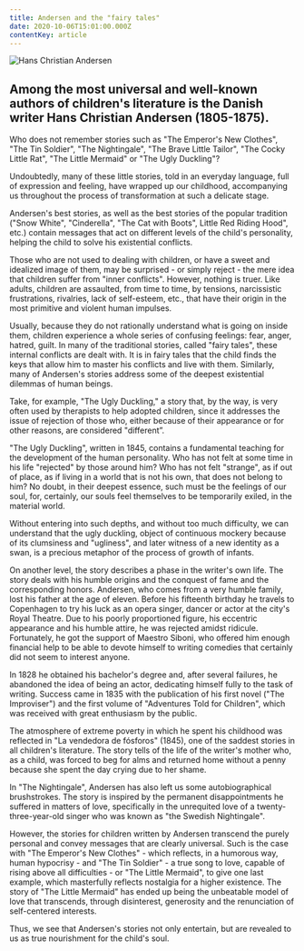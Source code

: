 ```yaml
---
title: Andersen and the "fairy tales"
date: 2020-10-06T15:01:00.000Z
contentKey: article
---
```

![Hans Christian Andersen](/img/hans-christian-andersen-271451_960_720-ronile.jpg "Andersen - Ronile-Pixabay CCO")

## Among the most universal and well-known authors of children's literature is the Danish writer Hans Christian Andersen (1805-1875).

Who does not remember stories such as "The Emperor's New Clothes", "The Tin Soldier", "The Nightingale", "The Brave Little Tailor", "The Cocky Little Rat", "The Little Mermaid" or "The Ugly Duckling"?

Undoubtedly, many of these little stories, told in an everyday language, full of expression and feeling, have wrapped up our childhood, accompanying us throughout the process of transformation at such a delicate stage.

Andersen's best stories, as well as the best stories of the popular tradition ("Snow White", "Cinderella", "The Cat with Boots", Little Red Riding Hood", etc.) contain messages that act on different levels of the child's personality, helping the child to solve his existential conflicts.

Those who are not used to dealing with children, or have a sweet and idealized image of them, may be surprised - or simply reject - the mere idea that children suffer from "inner conflicts". However, nothing is truer. Like adults, children are assaulted, from time to time, by tensions, narcissistic frustrations, rivalries, lack of self-esteem, etc., that have their origin in the most primitive and violent human impulses.

Usually, because they do not rationally understand what is going on inside them, children experience a whole series of confusing feelings: fear, anger, hatred, guilt. In many of the traditional stories, called "fairy tales", these internal conflicts are dealt with. It is in fairy tales that the child finds the keys that allow him to master his conflicts and live with them. Similarly, many of Andersen's stories address some of the deepest existential dilemmas of human beings.

Take, for example, "The Ugly Duckling," a story that, by the way, is very often used by therapists to help adopted children, since it addresses the issue of rejection of those who, either because of their appearance or for other reasons, are considered "different”.

"The Ugly Duckling", written in 1845, contains a fundamental teaching for the development of the human personality. Who has not felt at some time in his life "rejected" by those around him? Who has not felt "strange", as if out of place, as if living in a world that is not his own, that does not belong to him? No doubt, in their deepest essence, such must be the feelings of our soul, for, certainly, our souls feel themselves to be temporarily exiled, in the material world.

Without entering into such depths, and without too much difficulty, we can understand that the ugly duckling, object of continuous mockery because of its clumsiness and "ugliness", and later witness of a new identity as a swan, is a precious metaphor of the process of growth of infants.

On another level, the story describes a phase in the writer's own life. The story deals with his humble origins and the conquest of fame and the corresponding honors. Andersen, who comes from a very humble family, lost his father at the age of eleven. Before his fifteenth birthday he travels to Copenhagen to try his luck as an opera singer, dancer or actor at the city's Royal Theatre. Due to his poorly proportioned figure, his eccentric appearance and his humble attire, he was rejected amidst ridicule. Fortunately, he got the support of Maestro Siboni, who offered him enough financial help to be able to devote himself to writing comedies that certainly did not seem to interest anyone.

In 1828 he obtained his bachelor's degree and, after several failures, he abandoned the idea of being an actor, dedicating himself fully to the task of writing. Success came in 1835 with the publication of his first novel ("The Improviser") and the first volume of "Adventures Told for Children", which was received with great enthusiasm by the public.

The atmosphere of extreme poverty in which he spent his childhood was reflected in "La vendedora de fósforos" (1845), one of the saddest stories in all children's literature. The story tells of the life of the writer's mother who, as a child, was forced to beg for alms and returned home without a penny because she spent the day crying due to her shame.

In "The Nightingale", Andersen has also left us some autobiographical brushstrokes. The story is inspired by the permanent disappointments he suffered in matters of love, specifically in the unrequited love of a twenty-three-year-old singer who was known as "the Swedish Nightingale".

However, the stories for children written by Andersen transcend the purely personal and convey messages that are clearly universal. Such is the case with "The Emperor's New Clothes" - which reflects, in a humorous way, human hypocrisy - and "The Tin Soldier" - a true song to love, capable of rising above all difficulties - or "The Little Mermaid", to give one last example, which masterfully reflects nostalgia for a higher existence. The story of "The Little Mermaid" has ended up being the unbeatable model of love that transcends, through disinterest, generosity and the renunciation of self-centered interests.

Thus, we see that Andersen's stories not only entertain, but are revealed to us as true nourishment for the child's soul.